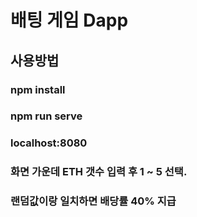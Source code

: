 # 배팅 게임 Dapp

## 사용방법
### npm install

### npm run serve

### localhost:8080

### 화면 가운데 ETH 갯수 입력 후 1 ~ 5 선택.

### 랜덤값이랑 일치하면 배당률 40% 지급


